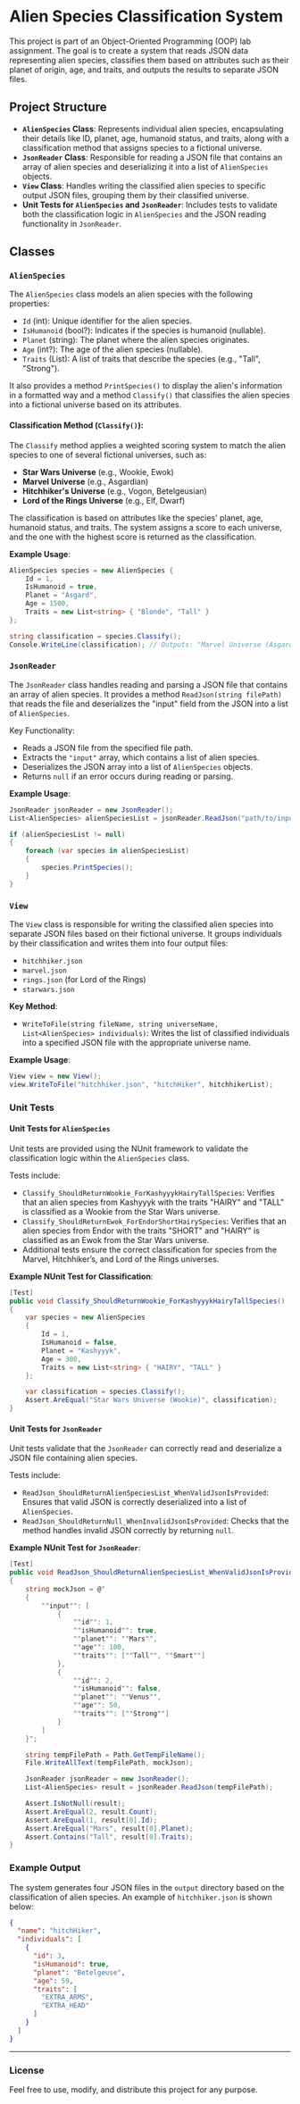 # Alien Species Classification System

This project is part of an Object-Oriented Programming (OOP) lab assignment. The goal is to create a system that reads JSON data representing alien species, classifies them based on attributes such as their planet of origin, age, and traits, and outputs the results to separate JSON files.

## Project Structure

- **`AlienSpecies` Class**: Represents individual alien species, encapsulating their details like ID, planet, age, humanoid status, and traits, along with a classification method that assigns species to a fictional universe.
- **`JsonReader` Class**: Responsible for reading a JSON file that contains an array of alien species and deserializing it into a list of `AlienSpecies` objects.
- **`View` Class**: Handles writing the classified alien species to specific output JSON files, grouping them by their classified universe.
- **Unit Tests for `AlienSpecies` and `JsonReader`**: Includes tests to validate both the classification logic in `AlienSpecies` and the JSON reading functionality in `JsonReader`.

## Classes

### `AlienSpecies`

The `AlienSpecies` class models an alien species with the following properties:

- `Id` (int): Unique identifier for the alien species.
- `IsHumanoid` (bool?): Indicates if the species is humanoid (nullable).
- `Planet` (string): The planet where the alien species originates.
- `Age` (int?): The age of the alien species (nullable).
- `Traits` (List<string>): A list of traits that describe the species (e.g., "Tall", "Strong").

It also provides a method `PrintSpecies()` to display the alien's information in a formatted way and a method `Classify()` that classifies the alien species into a fictional universe based on its attributes.

#### **Classification Method (`Classify()`)**:

The `Classify` method applies a weighted scoring system to match the alien species to one of several fictional universes, such as:
- **Star Wars Universe** (e.g., Wookie, Ewok)
- **Marvel Universe** (e.g., Asgardian)
- **Hitchhiker's Universe** (e.g., Vogon, Betelgeusian)
- **Lord of the Rings Universe** (e.g., Elf, Dwarf)

The classification is based on attributes like the species' planet, age, humanoid status, and traits. The system assigns a score to each universe, and the one with the highest score is returned as the classification.

**Example Usage**:
```csharp
AlienSpecies species = new AlienSpecies {
    Id = 1,
    IsHumanoid = true,
    Planet = "Asgard",
    Age = 1500,
    Traits = new List<string> { "Blonde", "Tall" }
};

string classification = species.Classify();
Console.WriteLine(classification); // Outputs: "Marvel Universe (Asgardian)"
```

### `JsonReader`
The `JsonReader` class handles reading and parsing a JSON file that contains an array of alien species. It provides a method `ReadJson(string filePath)` that reads the file and deserializes the "input" field from the JSON into a list of `AlienSpecies`.

Key Functionality:

- Reads a JSON file from the specified file path.
- Extracts the `"input"` array, which contains a list of alien species.
- Deserializes the JSON array into a list of `AlienSpecies` objects.
- Returns `null` if an error occurs during reading or parsing.

**Example Usage**:
```csharp
JsonReader jsonReader = new JsonReader();
List<AlienSpecies> alienSpeciesList = jsonReader.ReadJson("path/to/input.json");

if (alienSpeciesList != null)
{
    foreach (var species in alienSpeciesList)
    {
        species.PrintSpecies();
    }
}
```

### `View`

The `View` class is responsible for writing the classified alien species into separate JSON files based on their fictional universe. It groups individuals by their classification and writes them into four output files:
- `hitchhiker.json`
- `marvel.json`
- `rings.json` (for Lord of the Rings)
- `starwars.json`

**Key Method**:
- `WriteToFile(string fileName, string universeName, List<AlienSpecies> individuals)`: Writes the list of classified individuals into a specified JSON file with the appropriate universe name.

**Example Usage**:
```csharp
View view = new View();
view.WriteToFile("hitchhiker.json", "hitchHiker", hitchhikerList);
```

### Unit Tests

#### Unit Tests for `AlienSpecies`

Unit tests are provided using the NUnit framework to validate the classification logic within the `AlienSpecies` class.

Tests include:
- `Classify_ShouldReturnWookie_ForKashyyykHairyTallSpecies`: Verifies that an alien species from Kashyyyk with the traits "HAIRY" and "TALL" is classified as a Wookie from the Star Wars universe.
- `Classify_ShouldReturnEwok_ForEndorShortHairySpecies`: Verifies that an alien species from Endor with the traits "SHORT" and "HAIRY" is classified as an Ewok from the Star Wars universe.
- Additional tests ensure the correct classification for species from the Marvel, Hitchhiker’s, and Lord of the Rings universes.

**Example NUnit Test for Classification**:
```csharp
[Test]
public void Classify_ShouldReturnWookie_ForKashyyykHairyTallSpecies()
{
    var species = new AlienSpecies
    {
        Id = 1,
        IsHumanoid = false,
        Planet = "Kashyyyk",
        Age = 300,
        Traits = new List<string> { "HAIRY", "TALL" }
    };

    var classification = species.Classify();
    Assert.AreEqual("Star Wars Universe (Wookie)", classification);
}
```

#### Unit Tests for `JsonReader`

Unit tests validate that the `JsonReader` can correctly read and deserialize a JSON file containing alien species.

Tests include:
- `ReadJson_ShouldReturnAlienSpeciesList_WhenValidJsonIsProvided`: Ensures that valid JSON is correctly deserialized into a list of `AlienSpecies`.
- `ReadJson_ShouldReturnNull_WhenInvalidJsonIsProvided`: Checks that the method handles invalid JSON correctly by returning `null`.

**Example NUnit Test for `JsonReader`**:
```csharp
[Test]
public void ReadJson_ShouldReturnAlienSpeciesList_WhenValidJsonIsProvided()
{
    string mockJson = @"
    {
        ""input"": [
            {
                ""id"": 1,
                ""isHumanoid"": true,
                ""planet"": ""Mars"",
                ""age"": 100,
                ""traits"": [""Tall"", ""Smart""]
            },
            {
                ""id"": 2,
                ""isHumanoid"": false,
                ""planet"": ""Venus"",
                ""age"": 50,
                ""traits"": [""Strong""]
            }
        ]
    }";

    string tempFilePath = Path.GetTempFileName();
    File.WriteAllText(tempFilePath, mockJson);

    JsonReader jsonReader = new JsonReader();
    List<AlienSpecies> result = jsonReader.ReadJson(tempFilePath);

    Assert.IsNotNull(result);
    Assert.AreEqual(2, result.Count);
    Assert.AreEqual(1, result[0].Id);
    Assert.AreEqual("Mars", result[0].Planet);
    Assert.Contains("Tall", result[0].Traits);
}
```

### Example Output

The system generates four JSON files in the `output` directory based on the classification of alien species. An example of `hitchhiker.json` is shown below:

```json
{
  "name": "hitchHiker",
  "individuals": [
    {
      "id": 3,
      "isHumanoid": true,
      "planet": "Betelgeuse",
      "age": 59,
      "traits": [
        "EXTRA_ARMS",
        "EXTRA_HEAD"
      ]
    }
  ]
}
```

---

### License
Feel free to use, modify, and distribute this project for any purpose.